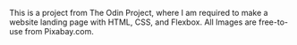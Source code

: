 This is a project from The Odin Project, where I am required to make a website landing page with HTML, CSS, and Flexbox. 
All Images are free-to-use from Pixabay.com.
